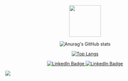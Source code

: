 <div id="header" align="center">
  <img src="https://media.giphy.com/media/M9gbBd9nbDrOTu1Mqx/giphy.gif" width="100"/>
</div>

<div id="stat" align="center">
  
  ![Anurag's GitHub stats](https://github-readme-stats.vercel.app/api?username=otakuict&theme=dark&show_icons=true)

</div>

<div id="stat2" align="center">
  
[![Top Langs](https://github-readme-stats.vercel.app/api/top-langs/?username=anuraghazra&layout=pie)](https://github.com/anuraghazra/github-readme-stats)

</div>



<div id="badges" align="center">
  <a href="https://www.linkedin.com/in/pattharaphon-ongmee-3155651b5" target="_blank" >
    <img src="https://img.shields.io/badge/LinkedIn-blue?style=for-the-badge&logo=linkedin&logoColor=white" alt="LinkedIn Badge"/>
  </a>

  <a href="https://www.facebook.com/Otakuict1122" target="_blank" >
   <img src="https://img.shields.io/badge/Facebook-1877F2?style=for-the-badge&logo=facebook&logoColor=white" alt="LinkedIn Badge"/>
   </a>

</div>

![](https://komarev.com/ghpvc/?username=otakuict)
